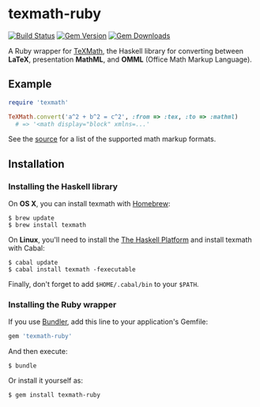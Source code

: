 # texmath-ruby

[![Build Status](https://img.shields.io/travis/hollingberry/texmath-ruby.svg)](https://travis-ci.org/hollingberry/texmath-ruby)
[![Gem Version](https://img.shields.io/gem/v/texmath-ruby.svg)](https://rubygems.org/gems/texmath-ruby)
[![Gem Downloads](https://img.shields.io/gem/dt/texmath-ruby.svg)](https://rubygems.org/gems/texmath-ruby)

A Ruby wrapper for [TeXMath](https://github.com/jgm/texmath), the Haskell
library for converting between __LaTeX__, presentation __MathML__, and __OMML__
(Office Math Markup Language).

## Example

```ruby
require 'texmath'

TeXMath.convert('a^2 + b^2 = c^2', :from => :tex, :to => :mathml)
  # => '<math display="block" xmlns=...'
```

See the [source](lib/texmath/converter.rb#L11-L29) for a list of the supported
math markup formats.

## Installation

### Installing the Haskell library

On __OS X__, you can install texmath with [Homebrew](http://brew.sh):

```shell
$ brew update
$ brew install texmath
```

On __Linux__, you'll need to install the [The Haskell
Platform](https://www.haskell.org/platform/) and install texmath with Cabal:

```shell
$ cabal update
$ cabal install texmath -fexecutable
```

Finally, don't forget to add `$HOME/.cabal/bin` to your `$PATH`.

### Installing the Ruby wrapper

If you use [Bundler](http://bundler.io), add this line to your
application's Gemfile:

```ruby
gem 'texmath-ruby'
```

And then execute:

```shell
$ bundle
```

Or install it yourself as:

```shell
$ gem install texmath-ruby
```
